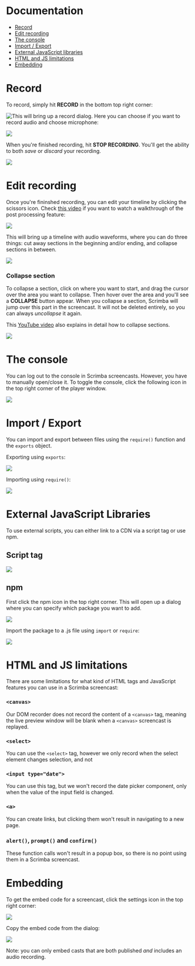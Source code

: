 # Documentation

- [Record](#record)
- [Edit recording](#edit-recording)
- [The console](#the-console)
- [Import / Export](#import--export)
- [External JavaScript libraries](#external-javascript-libraries)
- [HTML and JS limitations](#html-and-js-limitations)
- [Embedding](#embedding)

# Record

To record, simply hit **RECORD** in the bottom top right corner:

<img style="float: left;" src="https://github.com/scrimba/community/blob/master/img/record-button.png">

This will bring up a record dialog. Here you can choose if you want to record audio and choose microphone:

![](https://github.com/scrimba/community/blob/master/img/record-dialog.png)

When you're finished recording, hit **STOP RECORDING**. You'll get the ability to both *save* or *discard* your recording.

![](https://github.com/scrimba/community/blob/master/img/finish-recording.png)

# Edit recording

Once you're fininshed recording, you can edit your timeline by clicking the scissors icon. Check [this video](https://www.youtube.com/watch?v=-2sSBJusQfc) if you want to watch a walkthrough of the post processing feature:

![](https://github.com/scrimba/community/blob/master/img/brushup-button.png)

This will bring up a timeline with audio waveforms, where you can do three things: cut away sections in the beginning and/or ending, and collapse sections in between.

![](https://github.com/scrimba/community/blob/master/img/audio-waveforms.png)

### Collapse section

To collapse a section, click on where you want to start, and drag the cursor over the area you want to collapse. Then hover over the area and you'll see a **COLLAPSE** button appear. When you collapse a section, Scrimba will jump over this part in the screencast. It will not be deleted entirely, so you can always *uncollapse* it again.

This [YouTube video](https://youtu.be/fsKJZvwvbHM) also explains in detail how to collapse sections.

![](https://github.com/scrimba/community/blob/master/img/collapse.png)

# The console

You can log out to the console in Scrimba screencasts. However, you have to manually open/close it. To toggle the console, click the following icon in the top right corner of the player window.

![](https://github.com/scrimba/community/blob/master/img/console.png)


# Import / Export

You can import and export between files using the `require()` function and the `exports` object.

Exporting using `exports`:

![](https://github.com/scrimba/community/blob/master/img/exports.png)

Importing using `require()`:

![](https://github.com/scrimba/community/blob/master/img/require.png)



# External JavaScript Libraries

To use external scripts, you can either link to a CDN via a script tag or use npm.

## Script tag

![](https://github.com/scrimba/community/blob/master/img/scripts.png)

## npm

First click the npm icon in the top right corner. This will open up a dialog where you can specify which package you want to add.

![](https://github.com/scrimba/community/blob/master/img/npm.png)

Import the package to a .js file using `import` or `require`:

![](https://github.com/scrimba/community/blob/master/img/npm-import.png)


# HTML and JS limitations

There are some limitations for what kind of HTML tags and JavaScript features you can use in a Scrimba screencast:

### `<canvas>`
Our DOM recorder does not record the content of a `<canvas>` tag, meaning the live preview window will be blank when a `<canvas>` screencast is replayed.

### `<select>`
You can use the `<select>` tag, however we only record when the select element changes selection, and not 

### `<input type="date">`
You can use this tag, but we won't record the date picker component, only when the value of the input field is changed.

### `<a>` 
You can create links, but clicking them won't result in navigating to a new page.
 
### `alert()`, `prompt()` and `confirm()`
These function calls won't result in a popup box, so there is no point using them in a Scrimba screencast.

# Embedding

To get the embed code for a screencast, click the settings icon in the top right corner:

![](https://github.com/scrimba/community/blob/master/img/settings.png)

Copy the embed code from the dialog:

![](https://github.com/scrimba/community/blob/master/img/embed.png)

Note: you can only embed casts that are both published *and* includes an audio recording.
